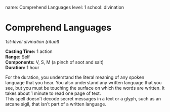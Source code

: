 name: Comprehend Languages
level: 1
school: divination

# Comprehend Languages 
_1st-level divination (ritual)_ 

**Casting Time:** 1 action    
**Range:** Self    
**Components:** V, S, M (a pinch of soot and salt)    
**Duration:** 1 hour 

For the duration, you understand the literal meaning of any spoken language that you hear. You also understand any written language that you see, but you must be touching the surface on which the words are written. It takes about 1 minute to read one page of text.    
This spell doesn't decode secret messages in a text or a glyph, such as an arcane sigil, that isn't part of a written language. 